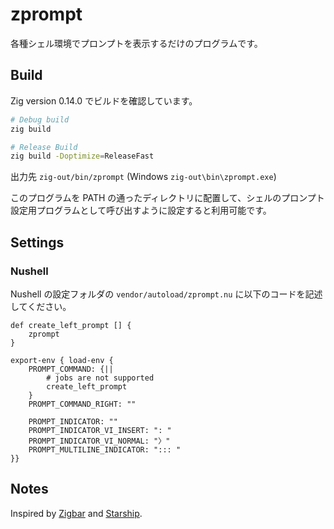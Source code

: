 # zprompt

各種シェル環境でプロンプトを表示するだけのプログラムです。

## Build

Zig version 0.14.0 でビルドを確認しています。

```bash
# Debug build
zig build

# Release Build
zig build -Doptimize=ReleaseFast
```

出力先 `zig-out/bin/zprompt` (Windows `zig-out\bin\zprompt.exe`)

このプログラムを PATH の通ったディレクトリに配置して、シェルのプロンプト設定用プログラムとして呼び出すように設定すると利用可能です。

## Settings

### Nushell

Nushell の設定フォルダの `vendor/autoload/zprompt.nu` に以下のコードを記述してください。

```nu
def create_left_prompt [] {
    zprompt
}

export-env { load-env {
    PROMPT_COMMAND: {||
        # jobs are not supported
        create_left_prompt
    }
    PROMPT_COMMAND_RIGHT: ""

    PROMPT_INDICATOR: ""
    PROMPT_INDICATOR_VI_INSERT: ": "
    PROMPT_INDICATOR_VI_NORMAL: "〉"
    PROMPT_MULTILINE_INDICATOR: "::: "
}}
```

## Notes

Inspired by [Zigbar](https://github.com/dbushell/zigbar) and [Starship](https://starship.rs/).
